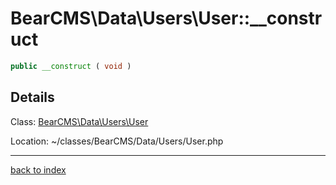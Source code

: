 # BearCMS\Data\Users\User::__construct

```php
public __construct ( void )
```

## Details

Class: [BearCMS\Data\Users\User](bearcms.data.users.user.class.md)

Location: ~/classes/BearCMS/Data/Users/User.php

---

[back to index](index.md)


